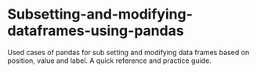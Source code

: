 # Subsetting-and-modifying-dataframes-using-pandas
Used cases of pandas for sub setting and modifying data frames based on position, value and label. A quick reference and practice guide.
